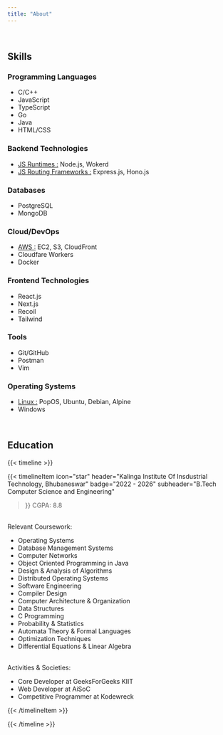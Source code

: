 ```yaml
---
title: "About"
---
```

<!-- This exists so that theres a gap between the table of contents and the heading on smaller screens -->
<br>



## Skills


### Programming Languages
- C/C++
- JavaScript
- TypeScript
- Go
- Java
- HTML/CSS

### Backend Technologies
- <u>JS Runtimes :</u> Node.js, Wokerd
- <u>JS Routing Frameworks :</u> Express.js, Hono.js

### Databases
- PostgreSQL
- MongoDB

### Cloud/DevOps
- <u>AWS :</u> EC2, S3, CloudFront
- Cloudfare Workers
- Docker

### Frontend Technologies
- React.js
- Next.js
- Recoil 
- Tailwind

### Tools
- Git/GitHub
- Postman
- Vim

### Operating Systems
- <u>Linux :</u> PopOS, Ubuntu, Debian, Alpine
- Windows

<br>

## Education



{{< timeline >}}

{{< timelineItem
    icon="star"
    header="Kalinga Institute Of Insdustrial Technology, Bhubaneswar"
    badge="2022 - 2026"
    subheader="B.Tech Computer Science and Engineering"
>}}
CGPA: 8.8
<br>
Relevant Coursework:
<ul>
    <li>Operating Systems</li>
    <li>Database Management Systems</li>
    <li>Computer Networks</li>
    <li>Object Oriented Programming in Java</li>
    <li>Design & Analysis of Algorithms</li>
    <li>Distributed Operating Systems</li>
    <li>Software Engineering</li>
    <li>Compiler Design</li>
    <li>Computer Architecture & Organization</li>
    <li>Data Structures</li>
    <li>C Programming</li>
    <li>Probability & Statistics</li>
    <li>Automata Theory & Formal Languages</li>
    <li>Optimization Techniques</li>
    <li>Differential Equations & Linear Algebra</li>
</ul>
<br>
Activities & Societies:
<ul>
    <li>Core Developer at GeeksForGeeks KIIT</li>
    <li>Web Developer at AiSoC</li>
    <li>Competitive Programmer at Kodewreck</li>
</ul>
{{< /timelineItem >}}



{{< /timeline >}}

<!-- # Work experience

{{< timeline >}}
{{< timelineItem
    icon="star"
    header=""
    subheader=""
    badge=""
>}}
{{< /timelineItem >}}

{{< /timeline >}} -->


